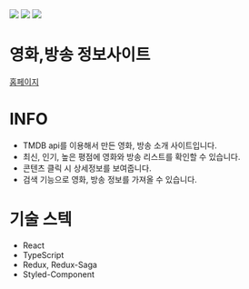 
<div>
  <img src="https://img.shields.io/github/stars/oktrees/moviets"/>
  <img src="https://img.shields.io/github/issues/oktrees/moviets"/>
  <img src="https://hits.seeyoufarm.com/api/count/incr/badge.svg?url=https%3A%2F%2Fgithub.com%2Foktrees%2Fmoviets&count_bg=%2379C83D&title_bg=%23555555&icon=&icon_color=%23E7E7E7&title=hits&edge_flat=false"/>
</div>

# 영화,방송 정보사이트

<a href="https://oktrees.github.io/moviets/">홈페이지</a><br/>

# INFO

* TMDB api를 이용해서 만든 영화, 방송 소개 사이트입니다.
* 최신, 인기, 높은 평점에 영화와 방송 리스트를 확인할 수 있습니다.
* 콘텐츠 클릭 시 상세정보를 보여줍니다.
* 검색 기능으로 영화, 방송 정보를 가져올 수 있습니다.


# 기술 스텍

* React
* TypeScript
* Redux, Redux-Saga
* Styled-Component


